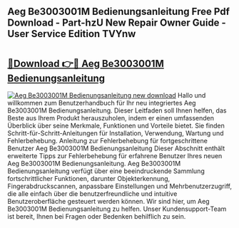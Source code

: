 ## Aeg Be3003001M Bedienungsanleitung Free Pdf Download - Part-hzU New Repair Owner Guide - User Service Edition TVYnw

# <h2><a href="http://df4bkz.blite.top/?on=Aeg+Be3003001M+Bedienungsanleitung">🔗Download 👉🔴 Aeg Be3003001M Bedienungsanleitung</a></h2>

[![Aeg Be3003001M Bedienungsanleitung new download](https://i.imgur.com/lujVjoI.png)](http://df4bkz.blite.top/?on=Aeg+Be3003001M+Bedienungsanleitung)
Hallo und willkommen zum Benutzerhandbuch für Ihr neu integriertes Aeg Be3003001M Bedienungsanleitung. Dieser Leitfaden soll Ihnen helfen, das Beste aus Ihrem Produkt herauszuholen, indem er einen umfassenden Überblick über seine Merkmale, Funktionen und Vorteile bietet. Sie finden Schritt-für-Schritt-Anleitungen für Installation, Verwendung, Wartung und Fehlerbehebung. Anleitung zur Fehlerbehebung für fortgeschrittene Benutzer Aeg Be3003001M Bedienungsanleitung Dieser Abschnitt enthält erweiterte Tipps zur Fehlerbehebung für erfahrene Benutzer Ihres neuen Aeg Be3003001M Bedienungsanleitung. Aeg Be3003001M Bedienungsanleitung verfügt über eine beeindruckende Sammlung fortschrittlicher Funktionen, darunter Objekterkennung, Fingerabdruckscannen, anpassbare Einstellungen und Mehrbenutzerzugriff, die alle einfach über die benutzerfreundliche und intuitive Benutzeroberfläche gesteuert werden können. Wir sind hier, um Aeg Be3003001M Bedienungsanleitung zu helfen. Unser Kundensupport-Team ist bereit, Ihnen bei Fragen oder Bedenken behilflich zu sein.
